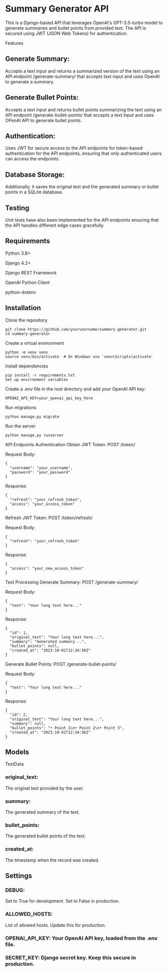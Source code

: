 # Summary Generator API
This is a Django-based API that leverages OpenAI's GPT-3.5-turbo model to generate summaries and bullet points from provided text. The API is secured using JWT (JSON Web Tokens) for authentication.

Features
## Generate Summary: 
Accepts a text input and returns a summarized version of the text using an API endpoint /generate-summary/ that accepts text input and uses OpenAI to generate a summary.

## Generate Bullet Points: 
Accepts a text input and returns bullet points summarizing the text using an API endpoint /generate-bullet-points/ that accepts a text input and uses OPenAI API to generate bullet points.

## Authentication: 
Uses JWT for secure access to the API endpoints for token-based authentication for the API endpoints, ensuring that only authenticated users can access the endpoints.

## Database Storage: 
Additionally, it saves the original text and the generated summary or bullet points in a SQLite database.
## Testing
Unit tests have also been implemented for the API endpoints ensuring that the API handles different edge cases gracefully.

## Requirements
Python 3.8+

Django 4.2+

Django REST Framework

OpenAI Python Client

python-dotenv

## Installation
Clone the repository

```
git clone https://github.com/yourusername/summary-generator.git
cd summary-generator
```

Create a virtual environment

```
python -m venv venv
source venv/bin/activate  # On Windows use `venv\Scripts\activate`
```

Install dependencies

```
pip install -r requirements.txt
Set up environment variables
```

Create a .env file in the root directory and add your OpenAI API key:

```
OPENAI_API_KEY=your_openai_api_key_here
```
Run migrations

```
python manage.py migrate
```

Run the server

```
python manage.py runserver
```
API Endpoints
Authentication
Obtain JWT Token: POST /token/

Request Body:

```
{
  "username": "your_username",
  "password": "your_password"
}
```
Response:

```
{
  "refresh": "your_refresh_token",
  "access": "your_access_token"
}
```
Refresh JWT Token: POST /token/refresh/

Request Body:

```
{
  "refresh": "your_refresh_token"
}
```
Response:

```
{
  "access": "your_new_access_token"
}
```

Text Processing
Generate Summary: POST /generate-summary/

Request Body:

```
{
  "text": "Your long text here..."
}
```
Response:

```
{
  "id": 1,
  "original_text": "Your long text here...",
  "summary": "Generated summary...",
  "bullet_points": null,
  "created_at": "2023-10-01T12:34:56Z"
}
```
Generate Bullet Points: POST /generate-bullet-points/

Request Body:

```
{
  "text": "Your long text here..."
}
```
Response:

```
{
  "id": 2,
  "original_text": "Your long text here...",
  "summary": null,
  "bullet_points": "• Point 1\n• Point 2\n• Point 3",
  "created_at": "2023-10-01T12:34:56Z"
}
```
## Models
TextData
### original_text: 
The original text provided by the user.

### summary: 
The generated summary of the text.

### bullet_points: 
The generated bullet points of the text.

### created_at: 
The timestamp when the record was created.

## Settings
### DEBUG: 
Set to True for development. Set to False in production.

### ALLOWED_HOSTS: 
List of allowed hosts. Update this for production.

### OPENAI_API_KEY: Your OpenAI API key, loaded from the .env file.

### SECRET_KEY: Django secret key. Keep this secure in production.
